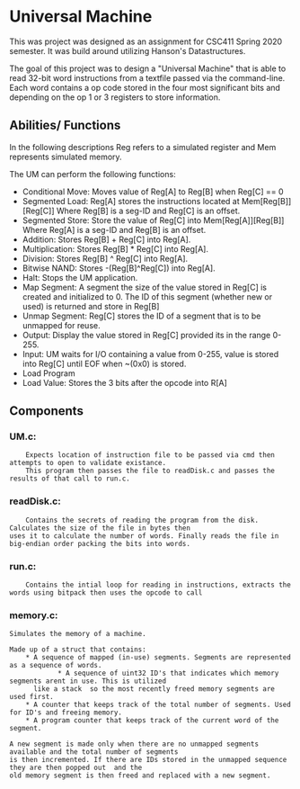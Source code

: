 # Universal Machine

This was project was designed as an assignment for CSC411 Spring 2020 semester. It was build around utilizing Hanson's Datastructures.

The goal of this project was to design a "Universal Machine" that is able to read 32-bit word instructions from a textfile
passed via the command-line. Each word contains a op code stored in the four most significant bits and depending on the op
1 or 3 registers to store information.


## Abilities/ Functions

In the following descriptions Reg refers to a simulated register and Mem represents simulated memory. 

The UM can perform the following functions:

* Conditional Move: Moves value of Reg[A] to Reg[B] when Reg[C] == 0
* Segmented Load: Reg[A] stores the instructions located at Mem[Reg[B]][Reg[C]] Where Reg[B] is a seg-ID and Reg[C] is an offset.
* Segmented Store: Store the value of Reg[C] into Mem[Reg[A]][Reg[B]] Where Reg[A] is a seg-ID and Reg[B] is an offset.
* Addition: Stores Reg[B] + Reg[C] into Reg[A].
* Multiplication: Stores Reg[B] * Reg[C] into Reg[A].
* Division: Stores Reg[B] ^ Reg[C] into Reg[A].
* Bitwise NAND: Stores -(Reg[B]^Reg[C]) into Reg[A].
* Halt: Stops the UM application.
* Map Segment: A segment the size of the value stored in Reg[C] is created and initialized to 0. The ID of this segment (whether new or used) is returned and store in Reg[B]
* Unmap Segment: Reg[C] stores the ID of a segment that is to be unmapped for reuse.
* Output: Display the value stored in Reg[C] provided its in the range 0-255.
* Input: UM waits for I/O containing a value from 0-255, value is stored into Reg[C] until EOF when ~(0x0) is stored.
* Load Program
* Load Value: Stores the 3 bits after the opcode into R[A]

## Components
### UM.c:
        Expects location of instruction file to be passed via cmd then attempts to open to validate existance.
        This program then passes the file to readDisk.c and passes the results of that call to run.c.

### readDisk.c:
        Contains the secrets of reading the program from the disk. Calculates the size of the file in bytes then
	uses it to calculate the number of words. Finally reads the file in big-endian order packing the bits into words.

### run.c:
        Contains the intial loop for reading in instructions, extracts the words using bitpack then uses the opcode to call

### memory.c:
	Simulates the memory of a machine. 

	Made up of a struct that contains:
		* A sequence of mapped (in-use) segments. Segments are represented as a sequence of words.
                * A sequence of uint32 ID's that indicates which memory segments arent in use. This is utilized
		  like a stack  so the most recently freed memory segments are used first.
		* A counter that keeps track of the total number of segments. Used for ID's and freeing memory.
		* A program counter that keeps track of the current word of the segment.

	A new segment is made only when there are no unmapped segments available and the total number of segments
	is then incremented. If there are IDs stored in the unmapped sequence they are then popped out  and the 
	old memory segment is then freed and replaced with a new segment.

